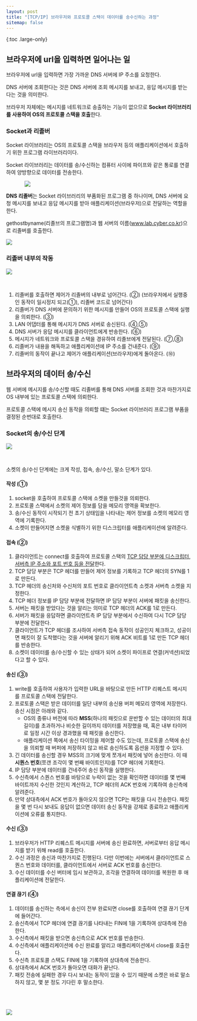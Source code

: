 ```yaml
---
layout: post
title: "[TCP/IP] 브라우저와 프로토콜 스택이 데이터를 송수신하는 과정"
sitemap: false
---
```


{:toc .large-only}

## 브라우저에 url을 입력하면 일어나는 일

브라우저에 url을 입력하면 가장 가까운 DNS 서버에 IP 주소를 요청한다.

DNS 서버에 조회한다는 것은 DNS 서버에 조회 메시지를 보내고, 응답 메시지를 받는다는 것을 의미한다.

브라우저 자체에는 메시지를 네트워크로 송출하는 기능이 없으므로 **Socket 라이브러리를 사용하여 OS의 프로토콜 스택을 호출**한다.

### Socket과 리졸버

Socket 라이브러리는 OS의 프로토콜 스택을 브라우저 등의 애플리케이션에서 호출하기 위한 프로그램 라이브러리이다.

Socket 라이브러리는 데이터를 송/수신하는 컴퓨터 사이에 파이프와 같은 통로를 연결하여 양방향으로 데이터를 전송한다.

<img src="/assets/img/blog/2022-12-30-tcp-ip_01.png" style="max-width: 600px; margin: 0 50px;">

**DNS 리졸버**는 Socket 라이브러리의 부품화된 프로그램 중 하나이며, DNS 서버에 요청 메시지를 보내고 응답 메시지를 받아 애플리케이션(브라우저)으로 전달하는 역할을 한다.

gethostbyname(리졸브의 프로그램명)과 웹 서버의 이름(www.lab.cyber.co.kr)으로 리졸버를 호출한다.

<img src="/assets/img/blog/2022-12-30-tcp-ip_02.png">

### 리졸버 내부의 작동

<img src="/assets/img/blog/2022-12-30-tcp-ip_03.png" style="margin-bottom: 30px;">

1. 리졸버를 호출하면 제어가 리졸버의 내부로 넘어간다. (②) (브라우저에서 실행중인 동작이 일시정지 되고(①), 리졸버 코드로 넘어간다)
1. 리졸버가 DNS 서버에 문의하기 위한 메시지를 만들어 OS의 프로토콜 스택에 실행을 의뢰한다. (③)
1. LAN 어댑터를 통해 메시지가 DNS 서버로 송신된다. (④,⑤)
1. DNS 서버가 응답 메시지를 클라이언트에게 반송한다. (⑥)
1. 메시지가 네트워크와 프로토콜 스택을 경유하여 리졸브에게 전달된다. (⑦,⑧)
1. 리졸버가 내용을 해독하고 애플리케이션에 IP 주소를 건내준다. (⑨)
1. 리졸버의 동작이 끝나고 제어가 애플리케이션(브라우저)에게 돌아온다. (⑩)

## 브라우저의 데이터 송/수신

웹 서버에 메시지를 송/수신할 때도 리졸버를 통해 DNS 서버를 조회한 것과 마찬가지로 OS 내부에 있는 프로토콜 스택에 의뢰한다.

프로토콜 스택에 메시지 송신 동작을 의뢰할 떄는 Socket 라이브러리 프로그램 부품을 결정된 순번대로 호출한다.

### Socket의 송/수신 단계

<img src="/assets/img/blog/2022-12-30-tcp-ip_04.png" style="margin-bottom: 30px;">

소켓의 송/수신 단계에는 크게 작성, 접속, 송/수신, 말소 단계가 있다.

#### 작성 (①)

1. socket을 호출하여 프로토콜 스택에 소켓을 만들것을 의뢰한다.
1. 프로토콜 스택에서 소켓의 제어 정보를 담을 메모리 영역을 확보한다.
1. 송/수신 동작이 시작되기 전 초기 상태임을 나타내는 제어 정보를 소켓의 메모리 영역에 기록한다.
1. 소켓이 만들어지면 소켓을 식별하기 위한 디스크립터를 애플리케이션에 알려준다.

#### 접속 (②)

1. 클라이언트는 connect를 호출하여 프로토콜 스택의 <u>TCP 담당 부분에 디스크립터, 서버측 IP 주소와 포트 번호 등을 전달</u>한다.
1. TCP 담당 부분은 TCP 헤더를 만들어 제어 정보를 기록하고 TCP 헤더의 SYN를 1로 만든다.
1. TCP 헤더의 송신처와 수신처의 포트 번호로 클라이언트측 소켓과 서버측 소켓을 지정한다.
1. TCP 헤더 정보를 IP 담당 부분에 전달하면 IP 담당 부분이 서버에 패킷을 송신한다.
1. 서버는 패킷을 받았다는 것을 알리는 의미로 TCP 헤더의 ACK를 1로 만든다.
1. 서버가 패킷을 응답하면 클라이언트측 IP 담당 부분에서 수신하여 다시 TCP 담당 부분에 전달한다.
1. 클라이언트가 TCP 헤더를 조사하여 서버측 접속 동작이 성공인지 체크하고, 성공이면 패킷이 잘 도착했다는 것을 서버에 알리기 위해 ACK 비트를 1로 만든 TCP 헤더를 반송한다.
1. 소켓이 데이터를 송/수신할 수 있는 상태가 되어 소켓이 파이프로 연결(커넥션)되었다고 할 수 있다.

#### 송신 (③)

1. write를 호출하여 사용자가 입력한 URL을 바탕으로 만든 HTTP 리퀘스트 메시지를 프로토콜 스택에 전달한다.
1. 프로토콜 스택은 받은 데이터를 일단 내부의 송신용 버퍼 메모리 영역에 저장한다. 송신 시점은 아래와 같다.
   - OS의 종류나 버전에 따라 **MSS**(하나의 패킷으로 운반할 수 있는 데이터의 최대 길이)를 초과하거나 비슷한 길이까지 데이터를 저장했을 때, 혹은 내부 타이머로 일정 시간 이상 경과했을 때 패킷을 송신한다.
   - 애플리케이션 쪽에서 송신 타이밍을 제어할 수도 있는데, 프로토콜 스택에 송신을 의뢰할 때 버퍼에 저장하지 않고 바로 송신하도록 옵션을 지정할 수 있다.
1. 긴 데이터를 송신할 경우 MSS의 크기에 맞게 쪼개서 패킷에 넣어 송신한다. 이 때 **시퀀스 번호**(쪼갠 조각이 몇 번째 바이트인지)를 TCP 헤더에 기록한다.
1. IP 담당 부분에 데이터를 건네주어 송신 동작을 실행한다.
1. 수신측에서 스퀀스 번호를 바탕으로 누락이 없는 것을 확인하면 데이터를 몇 번째 바이트까지 수신한 것인지 계산하고, TCP 헤더의 ACK 번호에 기록하여 송신측에 알려준다.
1. 만약 상대측에서 ACK 번호가 돌아오지 않으면 TCP는 패킷을 다시 전송한다. 패킷을 몇 번 다시 보내도 응답이 없으면 데이터 송신 동작을 강제로 종료하고 애플리케이션에 오류를 통지한다.

#### 수신 (③)

1. 브라우저가 HTTP 리퀘스트 메시지를 서버에 송신 완료하면, 서버로부터 응답 메시지를 받기 위해 read를 호출한다.
1. 수신 과정은 송신과 마찬가지로 진행된다. 다만 이번에는 서버에서 클라이언트로 스퀀스 번호와 데이터를, 클라이언트에서 서버로 ACK 번호를 송신한다.
1. 수신 데이터를 수신 버터에 임시 보관하고, 조각을 연결하여 데이터를 복원한 후 애플리케이션에 전달한다.

#### 연결 끊기 (④)

1. 데이터를 송신하는 측에서 송신이 전부 완료되면 close를 호출하여 연결 끊기 단계에 들어간다.
1. 송신측에서 TCP 헤더에 연결 끊기를 나타내는 FIN에 1을 기록하여 상대측에 전송한다.
1. 수신측에서 패킷을 받으면 송신측으로 ACK 번호를 반송한다.
1. 수신측에서 애플리케이션에 수신 완료를 알리고 애플리케이션에서 close를 호출한다.
1. 수신측 프로토콜 스택도 FIN에 1을 기록하여 상대측에 전송한다.
1. 상대측에서 ACK 번호가 돌아오면 대화가 끝난다.
1. 패킷 전송에 실패한 경우 다시 보내는 동작이 있을 수 있기 때문에 소켓은 바로 말소하지 않고, 몇 분 정도 기다린 후 말소한다.

<img src="/assets/img/blog/2022-12-30-tcp-ip_05.jpg" style="max-width: 600px; margin-top: 50px;">
